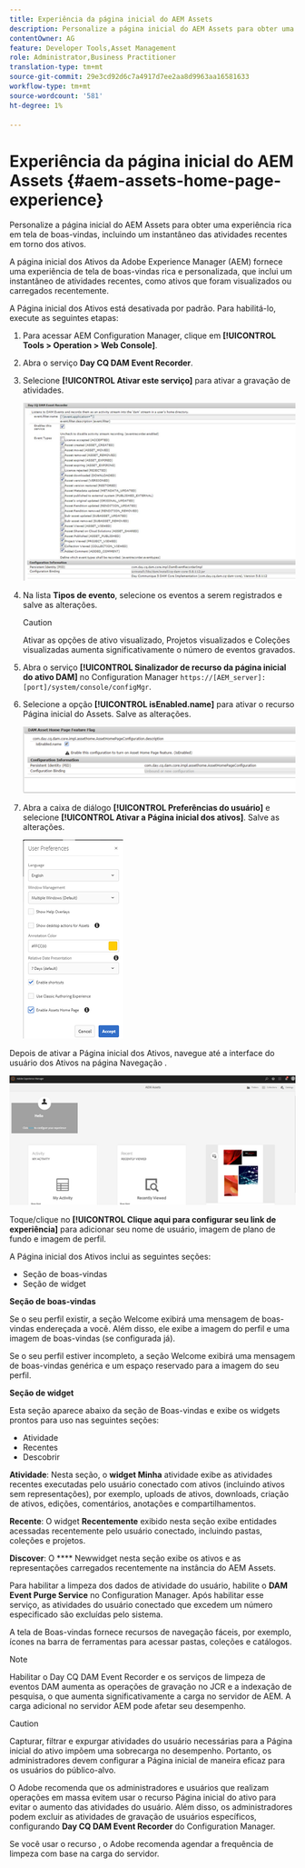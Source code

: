 ```yaml
---
title: Experiência da página inicial do AEM Assets
description: Personalize a página inicial do AEM Assets para obter uma experiência rica em tela de boas-vindas, incluindo um instantâneo das atividades recentes em torno dos ativos.
contentOwner: AG
feature: Developer Tools,Asset Management
role: Administrator,Business Practitioner
translation-type: tm+mt
source-git-commit: 29e3cd92d6c7a4917d7ee2aa8d9963aa16581633
workflow-type: tm+mt
source-wordcount: '581'
ht-degree: 1%

---
```



# Experiência da página inicial do AEM Assets {#aem-assets-home-page-experience}

Personalize a página inicial do AEM Assets para obter uma experiência rica em tela de boas-vindas, incluindo um instantâneo das atividades recentes em torno dos ativos.

A página inicial dos Ativos da Adobe Experience Manager (AEM) fornece uma experiência de tela de boas-vindas rica e personalizada, que inclui um instantâneo de atividades recentes, como ativos que foram visualizados ou carregados recentemente.

A Página inicial dos Ativos está desativada por padrão. Para habilitá-lo, execute as seguintes etapas:

1. Para acessar AEM Configuration Manager, clique em **[!UICONTROL Tools > Operation > Web Console]**.
1. Abra o serviço **Day CQ DAM Event Recorder**.
1. Selecione **[!UICONTROL Ativar este serviço]** para ativar a gravação de atividades.

   ![chlimage_1-250](assets/chlimage_1-250.png)

1. Na lista **Tipos de evento**, selecione os eventos a serem registrados e salve as alterações.

   >[!CAUTION]
   >
   >Ativar as opções de ativo visualizado, Projetos visualizados e Coleções visualizadas aumenta significativamente o número de eventos gravados.

1. Abra o serviço **[!UICONTROL Sinalizador de recurso da página inicial do ativo DAM]** no Configuration Manager `https://[AEM_server]:[port]/system/console/configMgr`.
1. Selecione a opção **[!UICONTROL isEnabled.name]** para ativar o recurso Página inicial do Assets. Salve as alterações.

   ![chlimage_1-251](assets/chlimage_1-251.png)

1. Abra a caixa de diálogo **[!UICONTROL Preferências do usuário]** e selecione **[!UICONTROL Ativar a Página inicial dos ativos]**. Salve as alterações.

   ![user_preferences](assets/user_preferences.png)

Depois de ativar a Página inicial dos Ativos, navegue até a interface do usuário dos Ativos na página Navegação .

![home_page](assets/home_page.png)

Toque/clique no **[!UICONTROL Clique aqui para configurar seu link de experiência]** para adicionar seu nome de usuário, imagem de plano de fundo e imagem de perfil.

A Página inicial dos Ativos inclui as seguintes seções:

* Seção de boas-vindas
* Seção de widget

**Seção de boas-vindas**

Se o seu perfil existir, a seção Welcome exibirá uma mensagem de boas-vindas endereçada a você. Além disso, ele exibe a imagem do perfil e uma imagem de boas-vindas (se configurada já).

Se o seu perfil estiver incompleto, a seção Welcome exibirá uma mensagem de boas-vindas genérica e um espaço reservado para a imagem do seu perfil.

**Seção de widget**

Esta seção aparece abaixo da seção de Boas-vindas e exibe os widgets prontos para uso nas seguintes seções:

* Atividade
* Recentes
* Descobrir

**Atividade**: Nesta seção, o  **widget Minha** atividade exibe as atividades recentes executadas pelo usuário conectado com ativos (incluindo ativos sem representações), por exemplo, uploads de ativos, downloads, criação de ativos, edições, comentários, anotações e compartilhamentos.

**Recente**: O widget  **Recentemente** exibido nesta seção exibe entidades acessadas recentemente pelo usuário conectado, incluindo pastas, coleções e projetos.

**Discover**: O  **** Newwidget nesta seção exibe os ativos e as representações carregados recentemente na instância do AEM Assets.

Para habilitar a limpeza dos dados de atividade do usuário, habilite o **DAM Event Purge Service** no Configuration Manager. Após habilitar esse serviço, as atividades do usuário conectado que excedem um número especificado são excluídas pelo sistema.

A tela de Boas-vindas fornece recursos de navegação fáceis, por exemplo, ícones na barra de ferramentas para acessar pastas, coleções e catálogos.

>[!NOTE]
>
>Habilitar o Day CQ DAM Event Recorder e os serviços de limpeza de eventos DAM aumenta as operações de gravação no JCR e a indexação de pesquisa, o que aumenta significativamente a carga no servidor de AEM. A carga adicional no servidor AEM pode afetar seu desempenho.

>[!CAUTION]
>
>Capturar, filtrar e expurgar atividades do usuário necessárias para a Página inicial do ativo impõem uma sobrecarga no desempenho. Portanto, os administradores devem configurar a Página inicial de maneira eficaz para os usuários do público-alvo.
>
>O Adobe recomenda que os administradores e usuários que realizam operações em massa evitem usar o recurso Página inicial do ativo para evitar o aumento das atividades do usuário. Além disso, os administradores podem excluir as atividades de gravação de usuários específicos, configurando **Day CQ DAM Event Recorder** do Configuration Manager.
>
>Se você usar o recurso , o Adobe recomenda agendar a frequência de limpeza com base na carga do servidor.
